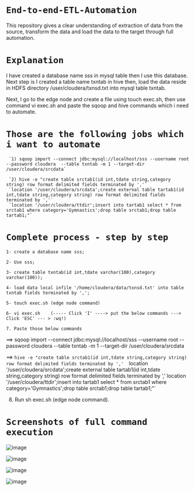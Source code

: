 # `End-to-end-ETL-Automation`

This repository gives a clear understanding of extraction of data from the source, transform the data and load the data to the target through full automation.

# `Explanation`

I have created a database name sss in mysql table then I use this database.
Next step is I created a table name txntab in hive then, load the data reside in HDFS directory /user/cloudera/txnsd.txt into mysql table txntab.

Next, I go to the edge node and create a file using touch exec.sh, then use command vi exec.sh and paste the sqoop and hive commands which i need to automate.

# `Those are the following jobs which i want to automate`

     `1) sqoop import --connect jdbc:mysql://localhost/sss --username root --password cloudera  --table txntab -m 1 --target-dir /user/cloudera/srcdata`
     
     `2) hive -e "create table srctab1(id int,tdate string,category string) row format delimited fields terminated by ','`
     `location '/user/cloudera/srcdata';create external table tartab1(id int,tdate string,category string) row format delimited fields terminated by ','` 
     `location '/user/cloudera/ttdir';insert into tartab1 select * from srctab1 where category='Gymnastics';drop table srctab1;drop table tartab1;"`

# `Complete process - step by step`

`1- create a database name sss;`

`2- Use sss;`

`3- create table txntab(id int,tdate varchar(100),category varchar(100));`

`4- load data local infile '/home/cloudera/data/txnsd.txt' into table txntab fields terminated by ',';`

`5- touch exec.sh (edge node command)`

`6- vi exec.sh    (----- Click 'I' ----> put the below commands ---> Click 'ESC' --- > :wq!)`

`7. Paste those below commands`

==> sqoop import --connect jdbc:mysql://localhost/sss --username root --password cloudera  --table txntab -m 1 --target-dir /user/cloudera/srcdata

==> `hive -e "create table srctab1(id int,tdate string,category string) row format delimited fields terminated by ',' 
   `location '/user/cloudera/srcdata';create external table    tartab1(id int,tdate string,category string) row format delimited fields terminated by ',' location`  `'/user/cloudera/ttdir';insert into tartab1 select * from srctab1 where category='Gymnastics';drop table srctab1;drop table tartab1;"`
      
 8. Run sh exec.sh (edge node command).
 
 # `Screenshots of full command execution`

![image](https://user-images.githubusercontent.com/70854976/149675202-6b4983db-10f1-4ed2-b46e-cf149da189c8.png)

![image](https://user-images.githubusercontent.com/70854976/149675501-631d509a-b9ec-42b0-8824-02671c79894f.png)

![image](https://user-images.githubusercontent.com/70854976/149675225-8ab04959-de13-4078-994a-008fd2a479a7.png)

![image](https://user-images.githubusercontent.com/70854976/149675535-ba490f7f-77c6-42fd-9253-3db591860b0c.png)



      

